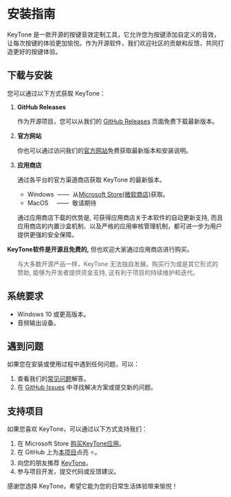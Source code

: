 # 安装指南

KeyTone 是一款开源的按键音效定制工具，它允许您为按键添加自定义的音效，让每次按键的体验更加愉悦。作为开源软件，我们欢迎社区的贡献和反馈，共同打造更好的按键体验。

## 下载与安装

您可以通过以下方式获取 KeyTone：

1. **GitHub Releases**

   作为开源项目，您可以从我们的 [GitHub Releases](https://github.com/LuSrackhall/KeyTone/releases) 页面免费下载最新版本。

2. **官方网站**

   你也可以通过访问我们的[官方网站](https://keytone.xuanhall.com)免费获取最新版本和安装说明。

3. **应用商店**

   通过各平台的官方渠道商店获取 KeyTone 的最新版本。
   * Windows &nbsp;——&nbsp; 从[Microsoft Store(微软商店)](https://apps.microsoft.com/store/detail/9NGKDXHPGJXD?cid=DevShareMCLPCS)获取。
   * MacOS &nbsp;&nbsp;&nbsp;&nbsp;——&nbsp; 敬请期待

   通过应用商店下载的优势是, 可获得应用商店关于本软件的自动更新支持, 而且应用商店的内置沙盒机制、以及严格的应用审核管理机制，都可进一步为用户提供更强的安全保障。
  
**KeyTone软件是开源且免费的,** 但也欢迎大家通过应用商店进行购买。
<blockquote style="border-left:none; padding-left:0;">
<p>与大多数开源产品一样，KeyTone 无法独自发展。购买行为或是其它形式的赞助, 能够为开发者提供资金支持, 这有利于项目的持续维护和迭代。</p>
</blockquote>

<!-- `与大多数开源产品一样，KeyTone 无法独自发展。开源梦想是一项崇高的事业，它促进社区发展，代码得到培育。对开源项目进行赞助, 能够有效降低开源项目因缺少资金而被迫停止的风险概率。` -->

## 系统要求

* Windows 10 或更高版本。
* 音频输出设备。

## 遇到问题

如果您在安装或使用过程中遇到任何问题，可以：

1. 查看我们的[常见问题](../../other/faq/index.md)解答。
2. 在 [GitHub Issues](https://github.com/LuSrackhall/KeyTone/issues) 中寻找解决方案或提交新的问题。

## 支持项目

如果您喜欢 KeyTone，可以通过以下方式支持我们：

1. 在 Microsoft Store [购买KeyTone应用](https://apps.microsoft.com/store/detail/9NGKDXHPGJXD?cid=DevShareMCLPCS)。
2. 在 GitHub 上为[本项目](https://github.com/LuSrackhall/KeyTone)点亮 ⭐️。
3. 向您的朋友推荐 [KeyTone](https://keytone.xuanhall.com)。
4. 参与项目开发，提交代码或反馈建议。

感谢您选择 KeyTone，希望它能为您的日常生活体验带来愉悦！